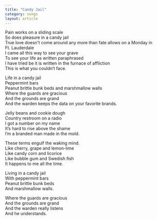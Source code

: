 ```yaml
---
title: "Candy Jail"
category: songs
layout: article
---
```


Pain works on a sliding scale  
So does pleasure in a candy jail  
True love doesn't come around any more than fate allows on a Monday in Ft. Lauderdale  
I came all this way to see your grave  
To see your life as written paraphrased  
I have tried be it is written in the furnace of affliction  
This is what you couldn’t face.

Life in a candy jail  
Peppermint bars  
Peanut brittle bunk beds and marshmallow walls  
Where the guards are gracious  
And the grounds are grand  
And the warden keeps the data on your favorite brands.

Jelly beans and cookie dough  
Country restroom on a radio  
I got a number on my name  
It’s hard to rise above the shame  
I’m a branded man made in the mold.

These terms engulf the waking mind.  
Like cherry, grape and lemon-lime  
Like candy corn and licorice  
Like bubble gum and Swedish fish  
It happens to me all the time.

Living in a candy jail  
With peppermint bars  
Peanut brittle bunk beds  
And marshmallow walls.

Where the guards are gracious  
And the grounds are grand  
And the warden really listens  
And he understands.

